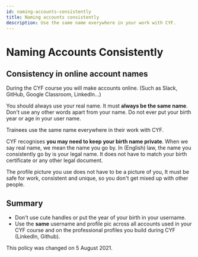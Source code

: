 ```yaml
---
id: naming-accounts-consistently
title: Naming accounts consistently
description: Use the same name everywhere in your work with CYF.
---
```


# Naming Accounts Consistently

## Consistency in online account names

During the CYF course you will make accounts online. \(Such as Slack, GitHub, Google Classroom, LinkedIn...\)

You should always use your real name. It must **always be the same name**. Don't use any other words apart from your name. Do not ever put your birth year or age in your user name.

Trainees use the same name everywhere in their work with CYF.

CYF recognises **you may need to keep your birth name private**.  When we say real name, we mean the name you go by. In \(English\) law, the name you consistently go by is your legal name. It does not have to match your birth certificate or any other legal document. 

The profile picture you use does not have to be a picture of you, It must be safe for work, consistent and unique, so you don't get mixed up with other people.

## Summary

* Don't use cute handles or put the year of your birth in your username.
* Use the **same** username and profile pic across all accounts used in your CYF course and on the professional profiles you build during CYF \(LinkedIn, Github\).

This policy was changed on 5 August 2021.

